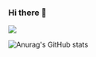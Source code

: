 ### Hi there 👋
<a href="버튼을 눌렀을 때 이동할 링크" target="_blank"><img src="https://img.shields.io/badge/Hello-000000?style=social&logo=Adobe Illustrator&logoColor=FF9A00"/></a>

<!--
**presto98/presto98** is a ✨ _special_ ✨ repository because its `README.md` (this file) appears on your GitHub profile.

Here are some ideas to get you started:

- 🔭 I’m currently working on ...
- 🌱 I’m currently learning ...
- 👯 I’m looking to collaborate on ...
- 🤔 I’m looking for help with ...
- 💬 Ask me about ...
- 📫 How to reach me: ...
- 😄 Pronouns: ...
- ⚡ Fun fact: ...
-->
![Anurag's GitHub stats](https://github-readme-stats.vercel.app/api?username=presto98&show_icons=true&theme=algolia)
